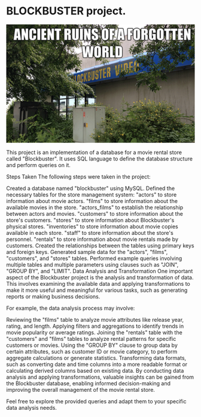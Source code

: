 # **BLOCKBUSTER project.**

![portada](https://github.com/dapafer/sql-data-base-building/blob/main/images/blockbuster_ruins.png)

This project is an implementation of a database for a movie rental store called "Blockbuster". It uses SQL language to define the database structure and perform queries on it.

Steps Taken
The following steps were taken in the project:

Created a database named "blockbuster" using MySQL.
Defined the necessary tables for the store management system:
"actors" to store information about movie actors.
"films" to store information about the available movies in the store.
"actors_films" to establish the relationship between actors and movies.
"customers" to store information about the store's customers.
"stores" to store information about Blockbuster's physical stores.
"inventories" to store information about movie copies available in each store.
"staff" to store information about the store's personnel.
"rentals" to store information about movie rentals made by customers.
Created the relationships between the tables using primary keys and foreign keys.
Generated sample data for the "actors", "films", "customers", and "stores" tables.
Performed example queries involving multiple tables and multiple parameters using clauses such as "JOIN", "GROUP BY", and "LIMIT".
Data Analysis and Transformation
One important aspect of the Blockbuster project is the analysis and transformation of data. This involves examining the available data and applying transformations to make it more useful and meaningful for various tasks, such as generating reports or making business decisions.

For example, the data analysis process may involve:

Reviewing the "films" table to analyze movie attributes like release year, rating, and length.
Applying filters and aggregations to identify trends in movie popularity or average ratings.
Joining the "rentals" table with the "customers" and "films" tables to analyze rental patterns for specific customers or movies.
Using the "GROUP BY" clause to group data by certain attributes, such as customer ID or movie category, to perform aggregate calculations or generate statistics.
Transforming data formats, such as converting date and time columns into a more readable format or calculating derived columns based on existing data.
By conducting data analysis and applying transformations, valuable insights can be gained from the Blockbuster database, enabling informed decision-making and improving the overall management of the movie rental store.

Feel free to explore the provided queries and adapt them to your specific data analysis needs.